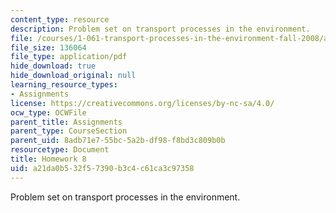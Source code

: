 ```yaml
---
content_type: resource
description: Problem set on transport processes in the environment.
file: /courses/1-061-transport-processes-in-the-environment-fall-2008/a21da0b532f57390b3c4c61ca3c97358_homework8.pdf
file_size: 136064
file_type: application/pdf
hide_download: true
hide_download_original: null
learning_resource_types:
- Assignments
license: https://creativecommons.org/licenses/by-nc-sa/4.0/
ocw_type: OCWFile
parent_title: Assignments
parent_type: CourseSection
parent_uid: 8adb71e7-55bc-5a2b-df98-f8bd3c809b0b
resourcetype: Document
title: Homework 8
uid: a21da0b5-32f5-7390-b3c4-c61ca3c97358
---
```

Problem set on transport processes in the environment.